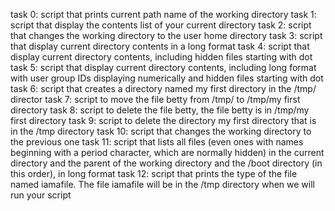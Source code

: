 task 0: script that prints current path name of the working directory
task 1: script that display the contents list of your current directory
task 2: script that changes the working directory to the user home directory
task 3: script that display current directory contents in a long format
task 4: script that display current directory contents, including hidden files starting with dot
task 5: script that display current directory contents, including long format with user group IDs displaying numerically and hidden files starting with dot
task 6: script that creates a directory named my first directory in the /tmp/ director
task 7: script to move the file betty from /tmp/ to /tmp/my first directory
task 8: script to delete the file betty, the file betty is in /tmp/my first directory
task 9: script to delete the directory my first directory that is in the /tmp directory
task 10: script that changes the working directory to the previous one
task 11: script that lists all files (even ones with names beginning with a period character, which are normally hidden) in the current directory and the parent of the working directory and the /boot directory (in this order), in long format
task 12: script that prints the type of the file named iamafile. The file iamafile will be in the /tmp directory when we will run your script
